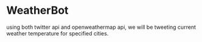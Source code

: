 # WeatherBot
using both twitter api and openweathermap api,  we will be tweeting current weather temperature for specified cities.
